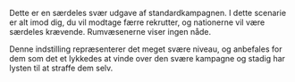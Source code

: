 Dette er en særdeles svær udgave af standardkampagnen. I dette scenarie
er alt imod dig, du vil modtage færre rekrutter, og nationerne vil være
særdeles krævende. Rumvæsenerne viser ingen nåde.

Denne indstilling repræsenterer det meget svære niveau, og anbefales for
dem som det et lykkedes at vinde over den svære kampagne og stadig har
lysten til at straffe dem selv.